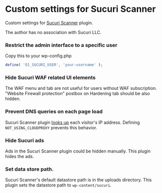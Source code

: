 # Custom settings for Sucuri Scanner

Custom settings for [Sucuri Scanner](https://wordpress.org/plugins/sucuri-scanner/) plugin.

The author has no association with Sucuri LLC.

### Restrict the admin interface to a specific user

Copy this to your wp-config.php

```php
define( 'O1_SUCURI_USER', 'your-username' );
```

### Hide Sucuri WAF related UI elements

The WAF menu and tab are not useful for users without WAF subscription.
"Website Firewall protection" postbox on Hardening tab should be also hidden.

### Prevent DNS queries on each page load

Sucuri Scanner plugin [looks up](https://plugins.trac.wordpress.org/changeset/1194834)
each visitor's IP address. Defining `NOT_USING_CLOUDPROXY` prevents this behavior.

### Hide Sucuri ads

Ads in the Sucuri Scanner plugin could be hidden manually.
This plugin hides the ads.

### Set data store path.

Sucuri Scanner's default datastore path is in the uploads directory.
This plugin sets the datastore path to `wp-content/sucuri`.
